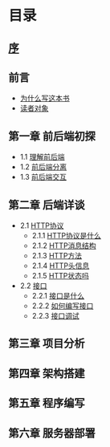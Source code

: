 # 目录

## [序](preface/index.md)

## 前言
- [为什么写这本书](introduction/why_write.md)
- [读者对象](introduction/reader.md)

## 第一章 前后端初探
- 1.1 [理解前后端](front_backend/understand.md)
- 1.2 [前后端分离](front_backend/separate.md)
- 1.3 [前后端交互](front_backend/interaction.md)

## 第二章 后端详谈
- 2.1 [HTTP协议](backend/http/index.md)
	- 2.1.1 [HTTP协议是什么](backend/http/index.md)
	- 2.1.2 [HTTP消息结构](backend/http/index.md)
	- 2.1.3 [HTTP方法](backend/http/index.md)
	- 2.1.4 [HTTP头信息](backend/http/index.md)
	- 2.1.5 [HTTP状态吗](backend/http/index.md)
- 2.2 [接口](backend/interface/index.md)
	- 2.2.1 [接口是什么](backend/interface/definition.md)
	- 2.2.2 [如何编写接口](backend/interface/write.md)
	- 2.2.3 [接口调试](backend/interface/debugging.md)

## 第三章 项目分析

## 第四章 架构搭建

## 第五章 程序编写

## 第六章 服务器部署
